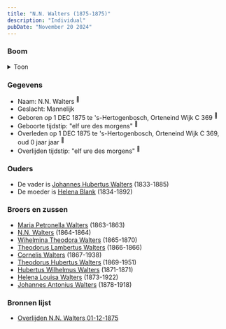 ```yaml
---
title: "N.N. Walters (1875-1875)"
description: "Individual"
pubDate: "November 20 2024"
---
```


### Boom
<details><summary>Toon</summary>

![test](https://www.plantuml.com/plantuml/svg/dP9DJy9048Rl-oicSk24ALI44aBu44GJYJ4Quubisx5jkjqbEziOOlZl3b2L18F6ssPctdcVcTaXEMbTMIX1UQPNqie2GXdbYJMbZYT66GlEIasSGkr4ciK8KMOZXVit5YktXWAB42tjG-JGed7h5Og3hf6IHF0k061iR8psCSsYN2DHlr_8J0y6u8kD47MutrcHs2lERaqgDTV1l6GFLn8yIyKMT0QIuCRpl4u0K9lwi_Pip0RlhncgU0FzNYZ3zJ8qpYdi3Q3PWj7JDJIxlWzrQiovbqbGXuQYz414UQdKKkfu6Lb351gsPdK0TwCN5dVRn-BD9-eS5Me9OoLr_aNNzPXkDfxwK_y4dTzaWuSjtSK_w7Yssz62rK7h15w_zuPndEbawrVDSzdQWSuOjDM6cigIrArHAVF6i1jHhRVHg2f4DT5te59oO9iAEkBJRN6-E3ywLT21htF_uMHmDPqmPEU7fV--anDY_cT3r37_-my0)
</details>

### Gegevens
- Naam: N.N. Walters <sup><a href="../s00126/" style="text-decoration:none" title="Overlijden N.N. Walters 01-12-1875">:link:</a></sup>
- Geslacht: Mannelijk
- Geboren op 1 DEC 1875 te 's-Hertogenbosch, Orteneind Wijk C 369 <sup><a href="../s00126/" style="text-decoration:none" title="Overlijden N.N. Walters 01-12-1875">:link:</a></sup>
- Geboorte tijdstip: "elf ure des morgens" <sup><a href="../s00126/" style="text-decoration:none" title="Overlijden N.N. Walters 01-12-1875">:link:</a></sup>
- Overleden op 1 DEC 1875 te 's-Hertogenbosch, Orteneind Wijk C 369, oud 0 jaar jaar <sup><a href="../s00126/" style="text-decoration:none" title="Overlijden N.N. Walters 01-12-1875">:link:</a></sup>
- Overlijden tijdstip: "elf ure des morgens" <sup><a href="../s00126/" style="text-decoration:none" title="Overlijden N.N. Walters 01-12-1875">:link:</a></sup>

### Ouders
- De vader is [Johannes Hubertus Walters](../i00079/) (1833-1885)
- De moeder is [Helena Blank](../i00080/) (1834-1892)

### Broers en zussen
- [Maria Petronella Walters](../i00090/) (1863-1863)
- [N.N. Walters](../i00091/) (1864-1864)
- [Wihelmina Theodora Walters](../i00092/) (1865-1870)
- [Theodorus Lambertus Walters](../i00093/) (1866-1866)
- [Cornelis Walters](../i00094/) (1867-1938)
- [Theodorus Hubertus Walters](../i00075/) (1869-1951)
- [Hubertus Wilhelmus Walters](../i00095/) (1871-1871)
- [Helena Louisa Walters](../i00096/) (1873-1922)
- [Johannes Antonius Walters](../i00098/) (1878-1918)

### Bronnen lijst
- [Overlijden N.N. Walters 01-12-1875](../s00126/)